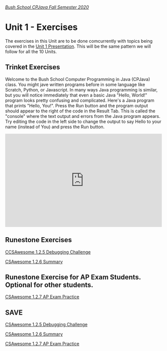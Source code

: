 [_Bush School CPJava Fall Semester 2020_](https://chandrunarayan.github.io/cpjava/)

# Unit 1 - Exercises

The exercises in this Unit are to be done comcurrently with topics being covered in the [Unit 1 Presentation](CPJavaIntro.pdf). This will be the same pattern we will follow for all the 10 Units.

## Trinket Exercises

Welcome to the Bush School Computer Programming in Java (CPJava) class. You might jave written programs before in some language like Scratch, Python, or Javascript. In many ways Java programming is similar, but you will notice immediately that even a basic Java "Hello, World!" program looks pretty confusing and complicated. Here's a Java program that prints "Hello, You!". Press the Run button and the program output should appear to the right of the code in the Result Tab. This is called the "console" where the text output and errors from the Java program appears.  Try editing the code in the left side to change the output to say Hello to your name (instead of You) and press the Run button.
<iframe src="https://trinket.io/embed/java/568a63bc9d?showInstructions=true" width="100%" height="300" frameborder="0" marginwidth="0" marginheight="0" allowfullscreen></iframe>

## Runestone Exercises 

<a href="https://runestone.academy/runestone/books/published/csawesome/Unit1-Getting-Started/topic-1-2-java-intro.html#groupwork-debugging-challenge" target="_blank">CCSAwesome 1.2.5 Debugging Challenge</a>

<a href="https://runestone.academy/runestone/books/published/csawesome/Unit1-Getting-Started/topic-1-2-java-intro.html#summary" target="_blank">CSAwesome 1.2.6 Summary</a>

## Runestone Exercise for AP Exam Students. Optional for other students. 

<a href="https://runestone.academy/runestone/books/published/csawesome/Unit1-Getting-Started/topic-1-2-java-intro.html#ap-practice" target="_blank">CSAwesome 1.2.7 AP Exam Practice</a>

##  SAVE

[CSAwesome 1.2.5 Debugging Challenge](https://runestone.academy/runestone/books/published/csawesome/Unit1-Getting-Started/topic-1-2-java-intro.html#groupwork-debugging-challenge)

[CSAwesome 1.2.6 Summary](https://runestone.academy/runestone/books/published/csawesome/Unit1-Getting-Started/topic-1-2-java-intro.html#summary)

[CSAwesome 1.2.7 AP Exam Practice](https://runestone.academy/runestone/books/published/csawesome/Unit1-Getting-Started/topic-1-2-java-intro.html#ap-practice)